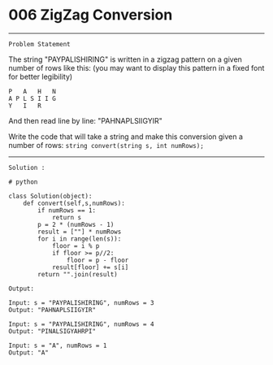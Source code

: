 
# 006 ZigZag Conversion

* * *
``Problem Statement``
  
<p>
The string "PAYPALISHIRING" is written in a zigzag pattern on a given number of rows like this: (you may want to display this pattern in a fixed font for better legibility)

```
P   A   H   N
A P L S I I G
Y   I   R
```
And then read line by line: "PAHNAPLSIIGYIR"

Write the code that will take a string and make this conversion given a number of rows:
`
string convert(string s, int numRows);
`
</p>

***

`Solution :`

```
# python

class Solution(object):
    def convert(self,s,numRows):
        if numRows == 1:
            return s
        p = 2 * (numRows - 1)
        result = [""] * numRows
        for i in range(len(s)):
            floor = i % p
            if floor >= p//2:
                floor = p - floor
            result[floor] += s[i]
        return "".join(result)

```

`Output:`

```
Input: s = "PAYPALISHIRING", numRows = 3
Output: "PAHNAPLSIIGYIR"
```

```
Input: s = "PAYPALISHIRING", numRows = 4
Output: "PINALSIGYAHRPI"
```

```
Input: s = "A", numRows = 1
Output: "A"
```
